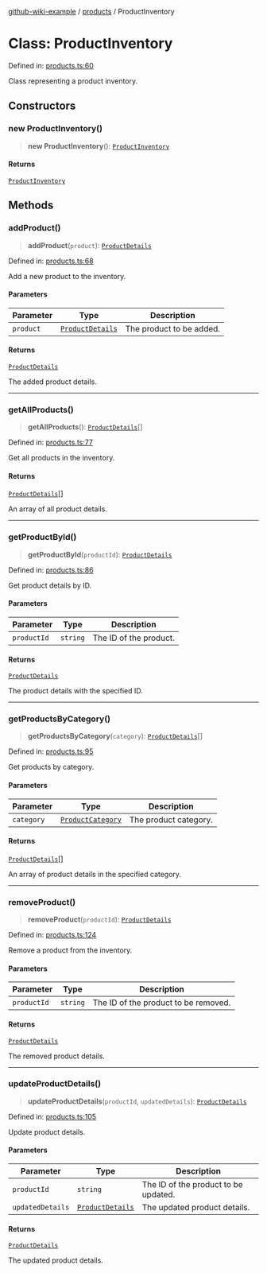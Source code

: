 [github-wiki-example](../wiki/Home) / [products](../wiki/products) / ProductInventory

# Class: ProductInventory

Defined in: [products.ts:60](https://github.com/typedoc2md/dummy-typescript-api/blob/main/src/products.ts#L60)

Class representing a product inventory.

## Constructors

### new ProductInventory()

> **new ProductInventory**(): [`ProductInventory`](../wiki/products.Class.ProductInventory)

#### Returns

[`ProductInventory`](../wiki/products.Class.ProductInventory)

## Methods

### addProduct()

> **addProduct**(`product`): [`ProductDetails`](../wiki/products.Interface.ProductDetails)

Defined in: [products.ts:68](https://github.com/typedoc2md/dummy-typescript-api/blob/main/src/products.ts#L68)

Add a new product to the inventory.

#### Parameters

| Parameter | Type | Description |
| ------ | ------ | ------ |
| `product` | [`ProductDetails`](../wiki/products.Interface.ProductDetails) | The product to be added. |

#### Returns

[`ProductDetails`](../wiki/products.Interface.ProductDetails)

The added product details.

***

### getAllProducts()

> **getAllProducts**(): [`ProductDetails`](../wiki/products.Interface.ProductDetails)[]

Defined in: [products.ts:77](https://github.com/typedoc2md/dummy-typescript-api/blob/main/src/products.ts#L77)

Get all products in the inventory.

#### Returns

[`ProductDetails`](../wiki/products.Interface.ProductDetails)[]

An array of all product details.

***

### getProductById()

> **getProductById**(`productId`): [`ProductDetails`](../wiki/products.Interface.ProductDetails)

Defined in: [products.ts:86](https://github.com/typedoc2md/dummy-typescript-api/blob/main/src/products.ts#L86)

Get product details by ID.

#### Parameters

| Parameter | Type | Description |
| ------ | ------ | ------ |
| `productId` | `string` | The ID of the product. |

#### Returns

[`ProductDetails`](../wiki/products.Interface.ProductDetails)

The product details with the specified ID.

***

### getProductsByCategory()

> **getProductsByCategory**(`category`): [`ProductDetails`](../wiki/products.Interface.ProductDetails)[]

Defined in: [products.ts:95](https://github.com/typedoc2md/dummy-typescript-api/blob/main/src/products.ts#L95)

Get products by category.

#### Parameters

| Parameter | Type | Description |
| ------ | ------ | ------ |
| `category` | [`ProductCategory`](../wiki/products.Enumeration.ProductCategory) | The product category. |

#### Returns

[`ProductDetails`](../wiki/products.Interface.ProductDetails)[]

An array of product details in the specified category.

***

### removeProduct()

> **removeProduct**(`productId`): [`ProductDetails`](../wiki/products.Interface.ProductDetails)

Defined in: [products.ts:124](https://github.com/typedoc2md/dummy-typescript-api/blob/main/src/products.ts#L124)

Remove a product from the inventory.

#### Parameters

| Parameter | Type | Description |
| ------ | ------ | ------ |
| `productId` | `string` | The ID of the product to be removed. |

#### Returns

[`ProductDetails`](../wiki/products.Interface.ProductDetails)

The removed product details.

***

### updateProductDetails()

> **updateProductDetails**(`productId`, `updatedDetails`): [`ProductDetails`](../wiki/products.Interface.ProductDetails)

Defined in: [products.ts:105](https://github.com/typedoc2md/dummy-typescript-api/blob/main/src/products.ts#L105)

Update product details.

#### Parameters

| Parameter | Type | Description |
| ------ | ------ | ------ |
| `productId` | `string` | The ID of the product to be updated. |
| `updatedDetails` | [`ProductDetails`](../wiki/products.Interface.ProductDetails) | The updated product details. |

#### Returns

[`ProductDetails`](../wiki/products.Interface.ProductDetails)

The updated product details.
